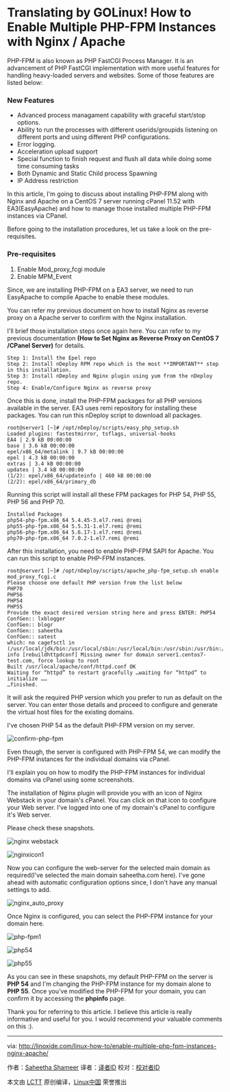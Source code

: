 Translating by GOLinux!
How to Enable Multiple PHP-FPM Instances with Nginx / Apache
================================================================================

PHP-FPM is also known as PHP FastCGI Process Manager. It is an advancement of PHP FastCGI implementation with more useful features for handling heavy-loaded servers and websites. Some of those features are listed below:

### New Features ###

 - Advanced process managament capability with graceful start/stop options.
 - Ability to run the processes with different userids/groupids listening on different ports and using different PHP configurations.
 - Error logging.
 - Acceleration upload support
 - Special function to finish request and flush all data while doing some time consuming tasks
 - Both Dynamic and Static Child process Spawning
 - IP Address restriction

In this article, I'm going to discuss about installing PHP-FPM along with Nginx and Apache on a CentOS 7 server running cPanel 11.52 with EA3(EasyApache) and how to manage those installed multiple PHP-FPM instances via CPanel.

Before going to the installation procedures, let us take a look on the pre-requisites.

### Pre-requisites ###

 1. Enable Mod_proxy_fcgi module
 2. Enable MPM_Event

Since, we are installing PHP-FPM on a EA3 server, we need to run EasyApache to compile Apache to enable these modules.

You can refer my previous document on how to install Nginx as reverse proxy on a Apache server to confirm with the Nginx installation.

I'll brief those installation steps once again here. You can refer to my previous documentation **(How to Set Nginx as Reverse Proxy on CentOS 7 /CPanel Server)** for details.

    Step 1: Install the Epel repo
    Step 2: Install nDeploy RPM repo which is the most **IMPORTANT** step in this installation.
    Step 3: Install nDeploy and Nginx plugin using yum from the nDeploy repo.
    Step 4: Enable/Configure Nginx as reverse proxy

Once this is done, install the PHP-FPM packages for all PHP versions available in the server. EA3 uses remi repository for installing these packages. You can run this nDeploy script to download all packages.

    root@server1 [~]# /opt/nDeploy/scripts/easy_php_setup.sh
    Loaded plugins: fastestmirror, tsflags, universal-hooks
    EA4 | 2.9 kB 00:00:00
    base | 3.6 kB 00:00:00
    epel/x86_64/metalink | 9.7 kB 00:00:00
    epel | 4.3 kB 00:00:00
    extras | 3.4 kB 00:00:00
    updates | 3.4 kB 00:00:00
    (1/2): epel/x86_64/updateinfo | 460 kB 00:00:00
    (2/2): epel/x86_64/primary_db

Running this script will install all these FPM packages for PHP 54, PHP 55, PHP 56 and PHP 70.

    Installed Packages
    php54-php-fpm.x86_64 5.4.45-3.el7.remi @remi
    php55-php-fpm.x86_64 5.5.31-1.el7.remi @remi
    php56-php-fpm.x86_64 5.6.17-1.el7.remi @remi
    php70-php-fpm.x86_64 7.0.2-1.el7.remi @remi

After this installation, you need to enable PHP-FPM SAPI for Apache. You can run this script to enable PHP-FPM instances.

    root@server1 [~]# /opt/nDeploy/scripts/apache_php-fpm_setup.sh enable
    mod_proxy_fcgi.c
    Please choose one default PHP version from the list below
    PHP70
    PHP56
    PHP54
    PHP55
    Provide the exact desired version string here and press ENTER: PHP54
    ConfGen:: lxblogger
    ConfGen:: blogr
    ConfGen:: saheetha
    ConfGen:: satest
    which: no cagefsctl in (/usr/local/jdk/bin:/usr/local/sbin:/usr/local/bin:/usr/sbin:/usr/bin:/usr/local/bin:/usr/X11R6/bin:/root/bin)
    info [rebuildhttpdconf] Missing owner for domain server1.centos7-test.com, force lookup to root
    Built /usr/local/apache/conf/httpd.conf OK
    Waiting for “httpd” to restart gracefully …waiting for “httpd” to initialize ……
    …finished.

It will ask the required PHP version which you prefer to run as default on the server. You can enter those details and proceed to configure and generate the virtual host files for the existing domains.

I've chosen PHP 54 as the default PHP-FPM version on my server.

![confirm-php-fpm](http://blog.linoxide.com/wp-content/uploads/2016/01/confirm-php-fpm-1024x525.png)

Even though, the server is configured with PHP-FPM 54, we can modify the PHP-FPM instances for the individual domains via cPanel.

I'll explain you on how to modify the PHP-FPM instances for individual domains via cPanel using some screenshots.

The installation of Nginx plugin will provide you with an icon of Nginx Webstack in your domain's cPanel. You can click on that icon to configure your Web server. I've logged into one of my domain's cPanel to configure it's Web server.

Please check these snapshots.

![nginx webstack](http://blog.linoxide.com/wp-content/uploads/2016/01/nginx-webstack.png)

![nginxicon1](http://blog.linoxide.com/wp-content/uploads/2016/01/nginxicon1-1024x253.png)

Now you can configure the web-server for the selected main domain as required(I've selected the main domain saheetha.com here). I've gone ahead with automatic configuration options since, I don't have any manual settings to add.

![nginx_auto_proxy](http://blog.linoxide.com/wp-content/uploads/2016/01/nginx_auto_proxy-1024x408.png)

Once Nginx is configured, you can select the PHP-FPM instance for your domain here.

![php-fpm1](http://blog.linoxide.com/wp-content/uploads/2016/01/php-fpm1-1024x408.png)

![php54](http://blog.linoxide.com/wp-content/uploads/2016/01/php54-1024x169.png)

![php55](http://blog.linoxide.com/wp-content/uploads/2016/01/php55.png)

As you can see in these snapshots, my default PHP-FPM on the server is **PHP 54** and I'm changing the PHP-FPM instance for my domain alone to **PHP 55**. Once you've modified the PHP-FPM for your domain, you can confirm it by accessing the **phpinfo** page.

Thank you for referring to this article. I believe this article is really informative and useful for you. I would recommend your valuable comments on this :).

--------------------------------------------------------------------------------

via: http://linoxide.com/linux-how-to/enable-multiple-php-fpm-instances-nginx-apache/

作者：[Saheetha Shameer][a]
译者：[译者ID](https://github.com/译者ID)
校对：[校对者ID](https://github.com/校对者ID)

本文由 [LCTT](https://github.com/LCTT/TranslateProject) 原创编译，[Linux中国](https://linux.cn/) 荣誉推出

[a]:http://linoxide.com/author/saheethas/
